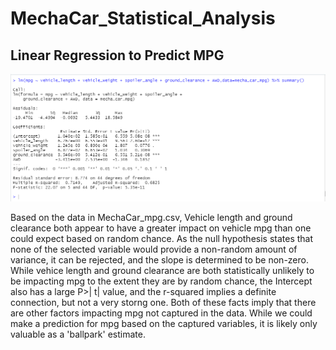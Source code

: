 # MechaCar_Statistical_Analysis

## Linear Regression to Predict MPG
![linear_regression](analysis/linear_regression.png)

Based on the data in MechaCar_mpg.csv, Vehicle length and ground clearance both appear to have a greater impact on vehicle mpg than one could expect based on random chance. As the null hypothesis states that none of the selected variable would provide a non-random amount of variance, it can be rejected, and the slope is determined to be non-zero. While vehice length and ground clearance are both statistically unlikely to be impacting mpg to the extent they are by random chance, the Intercept also has a large P>|
t| value, and the r-squared implies a definite connection, but not a very storng one. Both of these facts imply that there are other factors impacting mpg not captured in the data. While we could make a prediction for mpg based on the captured variables, it is likely only valuable as a 'ballpark' estimate.